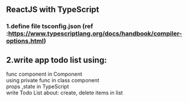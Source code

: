## ReactJS with TypeScript

### 1.define  file tsconfig.json (ref :https://www.typescriptlang.org/docs/handbook/compiler-options.html)
##  2.write app todo list using:  
  func component in Component  
  using private func in class component    
  props ,state in TypeScript  
  write Todo List  about: create, delete items in list  
